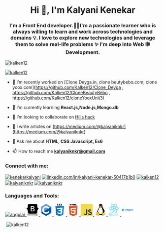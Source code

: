 <h1 align="center">Hi 👋, I'm Kalyani Kenekar</h1>
<h3 align="center">I'm a Front End developer.👨‍💻I'm a passionate learner who is always willing to learn and work across technologies and domains 💡. I love to explore new technologies and leverage them to solve real-life problems ✨ I'm deep into Web 🕸️ Development.</h3>

<p align="left"> <img src="https://komarev.com/ghpvc/?username=kalken12&label=Profile%20views&color=0e75b6&style=flat" alt="kalken12" /> </p>

<p align="left"> <a href="https://github.com/ryo-ma/github-profile-trophy"><img src="https://github-profile-trophy.vercel.app/?username=kalken12" alt="kalken12" /></a> </p>

- 🔭 I’m recently worked on [Clone Deyga.in, clone beutybebo.com, clone yoox.com](https://github.com/Kalken12/Clone_Deyga , https://github.com/Kalken12/CloneBeautyBebo , https://github.com/Kalken12/cloneYooxUnit3)

- 🌱 I’m currently learning **React.js,Node.js,Mongo.db**

- 👯 I’m looking to collaborate on [Hills hack](https://github.com/Kalken12/website)

- 📝 I write articles on [https://medium.com/@kalyaniknkr](https://medium.com/@kalyaniknkr)

- 💬 Ask me about **HTML, CSS Javascript, Es6**

- 📫 How to reach me **kalyaniknkr@gmail.com**

<h3 align="left">Connect with me:</h3>
<p align="left">
<a href="https://twitter.com/kenekarkalyani" target="blank"><img align="center" src="https://raw.githubusercontent.com/rahuldkjain/github-profile-readme-generator/master/src/images/icons/Social/twitter.svg" alt="kenekarkalyani" height="30" width="40" /></a>
<a href="https://linkedin.com/in/linkedin.com/in/kalyani-kenekar-50417b1b0" target="blank"><img align="center" src="https://raw.githubusercontent.com/rahuldkjain/github-profile-readme-generator/master/src/images/icons/Social/linked-in-alt.svg" alt="linkedin.com/in/kalyani-kenekar-50417b1b0" height="30" width="40" /></a>
<a href="https://codesandbox.com/kalken12" target="blank"><img align="center" src="https://raw.githubusercontent.com/rahuldkjain/github-profile-readme-generator/master/src/images/icons/Social/codesandbox.svg" alt="kalken12" height="30" width="40" /></a>
<a href="https://instagram.com/kalyaniknkr" target="blank"><img align="center" src="https://raw.githubusercontent.com/rahuldkjain/github-profile-readme-generator/master/src/images/icons/Social/instagram.svg" alt="kalyaniknkr" height="30" width="40" /></a>
<a href="https://www.leetcode.com/kalyaniknkr" target="blank"><img align="center" src="https://raw.githubusercontent.com/rahuldkjain/github-profile-readme-generator/master/src/images/icons/Social/leet-code.svg" alt="kalyaniknkr" height="30" width="40" /></a>
</p>

<h3 align="left">Languages and Tools:</h3>
<p align="left"> <a href="https://angular.io" target="_blank" rel="noreferrer"> <img src="https://angular.io/assets/images/logos/angular/angular.svg" alt="angular" width="40" height="40"/> </a> <a href="https://getbootstrap.com" target="_blank" rel="noreferrer"> <img src="https://raw.githubusercontent.com/devicons/devicon/master/icons/bootstrap/bootstrap-plain-wordmark.svg" alt="bootstrap" width="40" height="40"/> </a> <a href="https://www.cprogramming.com/" target="_blank" rel="noreferrer"> <img src="https://raw.githubusercontent.com/devicons/devicon/master/icons/c/c-original.svg" alt="c" width="40" height="40"/> </a> <a href="https://www.w3schools.com/css/" target="_blank" rel="noreferrer"> <img src="https://raw.githubusercontent.com/devicons/devicon/master/icons/css3/css3-original-wordmark.svg" alt="css3" width="40" height="40"/> </a> <a href="https://www.w3.org/html/" target="_blank" rel="noreferrer"> <img src="https://raw.githubusercontent.com/devicons/devicon/master/icons/html5/html5-original-wordmark.svg" alt="html5" width="40" height="40"/> </a> <a href="https://developer.mozilla.org/en-US/docs/Web/JavaScript" target="_blank" rel="noreferrer"> <img src="https://raw.githubusercontent.com/devicons/devicon/master/icons/javascript/javascript-original.svg" alt="javascript" width="40" height="40"/> </a> <a href="https://www.linux.org/" target="_blank" rel="noreferrer"> <img src="https://raw.githubusercontent.com/devicons/devicon/master/icons/linux/linux-original.svg" alt="linux" width="40" height="40"/> </a> <a href="https://reactjs.org/" target="_blank" rel="noreferrer"> <img src="https://raw.githubusercontent.com/devicons/devicon/master/icons/react/react-original-wordmark.svg" alt="react" width="40" height="40"/> </a> <a href="https://webpack.js.org" target="_blank" rel="noreferrer"> <img src="https://raw.githubusercontent.com/devicons/devicon/d00d0969292a6569d45b06d3f350f463a0107b0d/icons/webpack/webpack-original-wordmark.svg" alt="webpack" width="40" height="40"/> </a> </p>

<p>&nbsp;<img align="center" src="https://github-readme-stats.vercel.app/api?username=kalken12&show_icons=true&locale=en" alt="kalken12" /></p>
